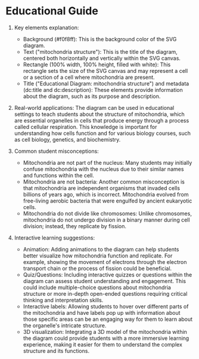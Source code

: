 # Educational Guide
1. Key elements explanation:
   - Background (#f0f8ff): This is the background color of the SVG diagram.
   - Text ("mitochondria structure"): This is the title of the diagram, centered both horizontally and vertically within the SVG canvas.
   - Rectangle (100% width, 100% height, filled with white): This rectangle sets the size of the SVG canvas and may represent a cell or a section of a cell where mitochondria are present.
   - Title ("Educational Diagram: mitochondria structure") and metadata (dc:title and dc:description): These elements provide information about the diagram, such as its purpose and description.

2. Real-world applications:
   The diagram can be used in educational settings to teach students about the structure of mitochondria, which are essential organelles in cells that produce energy through a process called cellular respiration. This knowledge is important for understanding how cells function and for various biology courses, such as cell biology, genetics, and biochemistry.

3. Common student misconceptions:
   - Mitochondria are not part of the nucleus: Many students may initially confuse mitochondria with the nucleus due to their similar names and functions within the cell.
   - Mitochondria are not bacteria: Another common misconception is that mitochondria are independent organisms that invaded cells billions of years ago, which is incorrect. Mitochondria evolved from free-living aerobic bacteria that were engulfed by ancient eukaryotic cells.
   - Mitochondria do not divide like chromosomes: Unlike chromosomes, mitochondria do not undergo division in a binary manner during cell division; instead, they replicate by fission.

4. Interactive learning suggestions:
   - Animation: Adding animations to the diagram can help students better visualize how mitochondria function and replicate. For example, showing the movement of electrons through the electron transport chain or the process of fission could be beneficial.
   - Quiz/Questions: Including interactive quizzes or questions within the diagram can assess student understanding and engagement. This could include multiple-choice questions about mitochondria structure or more in-depth open-ended questions requiring critical thinking and interpretation skills.
   - Interactive labels: Allowing students to hover over different parts of the mitochondria and have labels pop up with information about those specific areas can be an engaging way for them to learn about the organelle's intricate structure.
   - 3D visualization: Integrating a 3D model of the mitochondria within the diagram could provide students with a more immersive learning experience, making it easier for them to understand the complex structure and its functions.